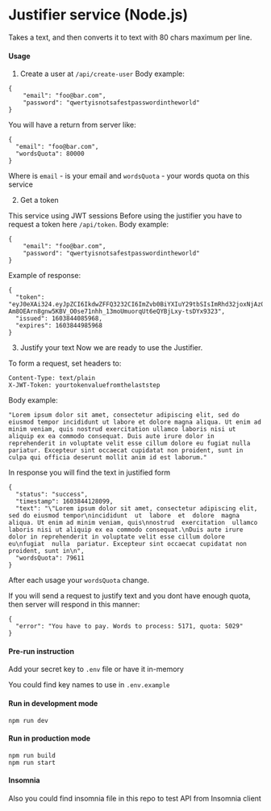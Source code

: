 # Justifier service (Node.js)

Takes a text, and then converts it to text with 80 chars maximum per line.

#### Usage
1. Create a user at `/api/create-user`
Body example:
```
{
	"email": "foo@bar.com",
	"password": "qwertyisnotsafestpasswordintheworld"
}
```
You will have a return from server like:
```
{
  "email": "foo@bar.com",
  "wordsQuota": 80000
}
```
Where is `email` - is your email
and `wordsQuota` - your words quota on this service


2. Get a token
   
This service using JWT sessions
Before using the justifier you have to request a token here `/api/token`. 
Body example:
```
{
	"email": "foo@bar.com",
	"password": "qwertyisnotsafestpasswordintheworld"
}
```
Example of response:
```
{
  "token": "eyJ0eXAi324.eyJpZCI6IkdwZFFQ3232CI6ImZvb0BiYXIuY29tbSIsImRhd32joxNjAzODQ0MDg13232wODU5NjgsImV4cGlyZXMiOjE2MDM4NDQ5ODU5Njh9.WHge090P-Am8OEArn8gnw5KBV_O0se71nhh_13moUmuorqUt6eQYBjLxy-tsDYx9323",
  "issued": 1603844085968,
  "expires": 1603844985968
}
```


3. Justify your text
Now we are ready to use the Justifier.

To form a request, set headers to:
```
Content-Type: text/plain
X-JWT-Token: yourtokenvaluefromthelaststep
```
Body example: 
```
"Lorem ipsum dolor sit amet, consectetur adipiscing elit, sed do eiusmod tempor incididunt ut labore et dolore magna aliqua. Ut enim ad minim veniam, quis nostrud exercitation ullamco laboris nisi ut aliquip ex ea commodo consequat. Duis aute irure dolor in reprehenderit in voluptate velit esse cillum dolore eu fugiat nulla pariatur. Excepteur sint occaecat cupidatat non proident, sunt in culpa qui officia deserunt mollit anim id est laborum."
```

In response you will find the text in justified form
```
{
  "status": "success",
  "timestamp": 1603844128099,
  "text": "\"Lorem ipsum dolor sit amet, consectetur adipiscing elit, sed do eiusmod tempor\nincididunt  ut  labore  et  dolore  magna  aliqua. Ut enim ad minim veniam, quis\nnostrud  exercitation  ullamco  laboris nisi ut aliquip ex ea commodo consequat.\nDuis aute irure dolor in reprehenderit in voluptate velit esse cillum dolore eu\nfugiat  nulla  pariatur. Excepteur sint occaecat cupidatat non proident, sunt in\n",
  "wordsQuota": 79611
}
```


After each usage your `wordsQuota` change.

If you will send a request to justify text and you dont have enough quota, then server will respond in this manner:
```
{
  "error": "You have to pay. Words to process: 5171, quota: 5029"
}
```



#### Pre-run instruction
Add your secret key to `.env` file or have it in-memory

You could find key names to use in `.env.example`



#### Run in development mode
```
npm run dev
```

#### Run in production mode
```
npm run build
npm run start
```



#### Insomnia
Also you could find insomnia file in this repo to test API from Insomnia client
